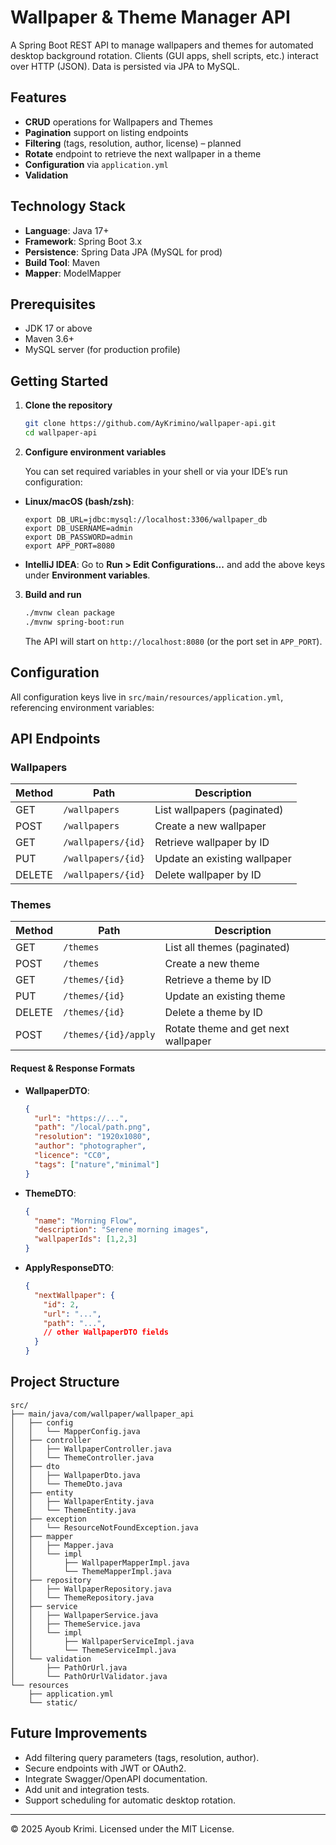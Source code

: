 # Wallpaper & Theme Manager API

A Spring Boot REST API to manage wallpapers and themes for automated desktop background rotation. Clients (GUI apps, shell scripts, etc.) interact over HTTP (JSON). Data is persisted via JPA to MySQL.

## Features

* **CRUD** operations for Wallpapers and Themes
* **Pagination** support on listing endpoints
* **Filtering** (tags, resolution, author, license) – planned
* **Rotate** endpoint to retrieve the next wallpaper in a theme
* **Configuration** via `application.yml`
* **Validation**

## Technology Stack

* **Language**: Java 17+
* **Framework**: Spring Boot 3.x
* **Persistence**: Spring Data JPA (MySQL for prod)
* **Build Tool**: Maven
* **Mapper**: ModelMapper

## Prerequisites

* JDK 17 or above
* Maven 3.6+
* MySQL server (for production profile)

## Getting Started

1. **Clone the repository**

   ```bash
   git clone https://github.com/AyKrimino/wallpaper-api.git
   cd wallpaper-api
   ```

2. **Configure environment variables**

   You can set required variables in your shell or via your IDE’s run configuration:

* **Linux/macOS (bash/zsh)**:

    ```dotenv
    export DB_URL=jdbc:mysql://localhost:3306/wallpaper_db
    export DB_USERNAME=admin
    export DB_PASSWORD=admin
    export APP_PORT=8080
    ```

* **IntelliJ IDEA**: Go to **Run > Edit Configurations...** and add the above keys under **Environment variables**.

3. **Build and run**

   ```bash
   ./mvnw clean package
   ./mvnw spring-boot:run
   ```

   The API will start on `http://localhost:8080` (or the port set in `APP_PORT`).

## Configuration

All configuration keys live in `src/main/resources/application.yml`, referencing environment variables:

## API Endpoints

### Wallpapers

| Method | Path               | Description                  |
| ------ | ------------------ | ---------------------------- |
| GET    | `/wallpapers`      | List wallpapers (paginated)  |
| POST   | `/wallpapers`      | Create a new wallpaper       |
| GET    | `/wallpapers/{id}` | Retrieve wallpaper by ID     |
| PUT    | `/wallpapers/{id}` | Update an existing wallpaper |
| DELETE | `/wallpapers/{id}` | Delete wallpaper by ID       |

### Themes

| Method | Path                 | Description                         |
| ------ | -------------------- | ----------------------------------- |
| GET    | `/themes`            | List all themes (paginated)         |
| POST   | `/themes`            | Create a new theme                  |
| GET    | `/themes/{id}`       | Retrieve a theme by ID              |
| PUT    | `/themes/{id}`       | Update an existing theme            |
| DELETE | `/themes/{id}`       | Delete a theme by ID                |
| POST   | `/themes/{id}/apply` | Rotate theme and get next wallpaper |

#### Request & Response Formats

* **WallpaperDTO**:

  ```json
  {
    "url": "https://...",
    "path": "/local/path.png",
    "resolution": "1920x1080",
    "author": "photographer",
    "licence": "CC0",
    "tags": ["nature","minimal"]
  }
  ```

* **ThemeDTO**:

  ```json
  {
    "name": "Morning Flow",
    "description": "Serene morning images",
    "wallpaperIds": [1,2,3]
  }
  ```

* **ApplyResponseDTO**:

  ```json
  {
    "nextWallpaper": {
      "id": 2,
      "url": "...",
      "path": "...",
      // other WallpaperDTO fields
    }
  }
  ```

## Project Structure

```
src/
├── main/java/com/wallpaper/wallpaper_api
│   ├── config
│   │   └── MapperConfig.java
│   ├── controller
│   │   ├── WallpaperController.java
│   │   └── ThemeController.java
│   ├── dto
│   │   ├── WallpaperDto.java
│   │   └── ThemeDto.java
│   ├── entity
│   │   ├── WallpaperEntity.java
│   │   └── ThemeEntity.java
│   ├── exception
│   │   └── ResourceNotFoundException.java
│   ├── mapper
│   │   ├── Mapper.java
│   │   └── impl
│   │       ├── WallpaperMapperImpl.java
│   │       └── ThemeMapperImpl.java
│   ├── repository
│   │   ├── WallpaperRepository.java
│   │   └── ThemeRepository.java
│   ├── service
│   │   ├── WallpaperService.java
│   │   ├── ThemeService.java
│   │   └── impl
│   │       ├── WallpaperServiceImpl.java
│   │       └── ThemeServiceImpl.java
│   └── validation
│       ├── PathOrUrl.java
│       └── PathOrUrlValidator.java
└── resources
    ├── application.yml
    └── static/
```

## Future Improvements

* Add filtering query parameters (tags, resolution, author).
* Secure endpoints with JWT or OAuth2.
* Integrate Swagger/OpenAPI documentation.
* Add unit and integration tests.
* Support scheduling for automatic desktop rotation.

---

© 2025 Ayoub Krimi. Licensed under the MIT License.

